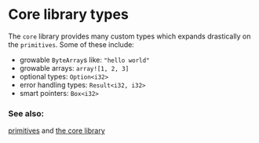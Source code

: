 # Core library types

The `core` library provides many custom types which expands drastically on
the `primitives`. Some of these include:

- growable `ByteArray`s like: `"hello world"`
- growable arrays: `array![1, 2, 3]`
- optional types: `Option<i32>`
- error handling types: `Result<i32, i32>`
- smart pointers: `Box<i32>`

### See also:

[primitives] and [the core library][core]

[primitives]: primitives.md
[core]: https://docs.swmansion.com/scarb/corelib/core.html
